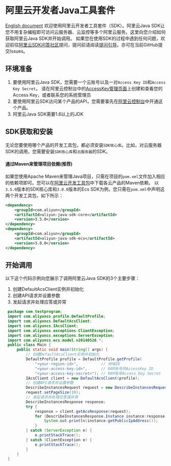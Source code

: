 # 阿里云开发者Java工具套件
[English document](./README_en.md)
欢迎使用阿里云开发者工具套件（SDK）。阿里云Java SDK让您不用复杂编程即可访问云服务器、云监控等多个阿里云服务。这里向您介绍如何获取阿里云Java SDK并开始调用。
如果您在使用SDK的过程中遇到任何问题，欢迎前往[阿里云SDK问答社区](https://yq.aliyun.com/tags/type_ask-tagid_23350)提问，提问前请阅读[提问引导](https://help.aliyun.com/document_detail/93957.html)。亦可在当前GitHub提交Issues。

## 环境准备
1. 要使用阿里云Java SDK，您需要一个云账号以及一对`Access Key ID`和`Access Key Secret`。 请在阿里云控制台中的[AccessKey管理页面](https://usercenter.console.aliyun.com/?spm=5176.doc52740.2.3.QKZk8w#/manage/ak)上创建和查看您的Access Key，或者联系您的系统管理员
2. 要使用阿里云SDK访问某个产品的API，您需要事先在[阿里云控制台](https://home.console.aliyun.com/?spm=5176.doc52740.2.4.QKZk8w)中开通这个产品。
3. 阿里云Java SDK需要1.6以上的JDK

## SDK获取和安装
无论您要使用哪个产品的开发工具包，都必须安装`SDK核心库`。比如，对云服务器SDK的调用，您需要安装`SDK核心库`和`云服务器`的SDK。
#### 通过Maven来管理项目依赖(推荐)
如果您使用Apache Maven来管理Java项目，只需在项目的`pom.xml`文件加入相应的依赖项即可。您可以在[阿里云开发工具包](https://develop.aliyun.com/tools/sdk#/java)中下载各云产品的Maven依赖。
以`3.5.0`版本的SDK核心库和`3.0.0`版本的Ecs SDK为例，您只需在`pom.xml`中声明这两个开发工具包，如下所示：
```xml
<dependency>
    <groupId>com.aliyun</groupId>
    <artifactId>aliyun-java-sdk-core</artifactId>
    <version>3.5.0</version>
</dependency>
<dependency>
    <groupId>com.aliyun</groupId>
    <artifactId>aliyun-java-sdk-ecs</artifactId>
    <version>3.0.0</version>
</dependency>
```
## 开始调用
以下这个代码示例向您展示了调用阿里云Java SDK的3个主要步骤：
1. 创建DefaultAcsClient实例并初始化
2. 创建API请求并设置参数
3. 发起请求并处理应答或异常


```java
 package com.testprogram;
 import com.aliyuncs.profile.DefaultProfile;
 import com.aliyuncs.DefaultAcsClient;
 import com.aliyuncs.IAcsClient;
 import com.aliyuncs.exceptions.ClientException;
 import com.aliyuncs.exceptions.ServerException;
 import com.aliyuncs.ecs.model.v20140526.*;
 public class Main {
     public static void main(String[] args) {
         // 创建DefaultAcsClient实例并初始化
         DefaultProfile profile = DefaultProfile.getProfile(
             "<your-region-id>",          // 地域ID
             "<your-access-key-id>",      // RAM账号的AccessKey ID
             "<your-access-key-secret>"); // RAM账号Access Key Secret
         IAcsClient client = new DefaultAcsClient(profile);
         // 创建API请求并设置参数
         DescribeInstancesRequest request = new DescribeInstancesRequest();
         request.setPageSize(10);
         // 发起请求并处理应答或异常
         DescribeInstancesResponse response;
         try {
             response = client.getAcsResponse(request);
             for (DescribeInstancesResponse.Instance instance:response.getInstances()) {
                 System.out.println(instance.getPublicIpAddress());
             }
         } catch (ServerException e) {
             e.printStackTrace();
         } catch (ClientException e) {
             e.printStackTrace();
         }
     }
 }
```


